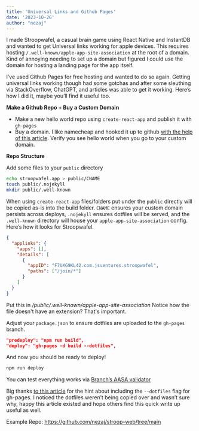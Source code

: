 ```yaml
---
title: 'Universal Links and Github Pages'
date: '2023-10-26'
author: "nezaj"
---
```


I made Stroopwafel, a casual brain game using React Native and InstantDB and wanted to get Universal links working for apple devices. This requires hosting `/.well-known/apple-app-site-association` at the root of a domain. Kind of annoying needing to set up a domain but figured I could use the domain for hosting a landing page for the app itself.


I’ve used Github Pages for free hosting and wanted to do so again. Getting universal links working though had some gotchas and after some sleuthing via StackOverflow, ChatGPT, and articles was able to get it working. Here’s how I did it, maybe you’ll find it useful too.

**Make a Github Repo + Buy a Custom Domain**

- Make a new hello world repo using `create-react-app` and publish it with `gh-pages`
- Buy a domain. I like namecheap and hooked it up to github [with the help of this article](https://www.namecheap.com/support/knowledgebase/article.aspx/9645/2208/how-do-i-link-my-domain-to-github-pages/). Verify you see hello world when you go to your custom domain.

**Repo Structure**

Add some files to your `public` directory

```bash
echo stroopwafel.app > public/CNAME
touch public/.nojekyll
mkdir public/.well-known
```

When using `create-react-app` files/folders put under the `public` directly will be copied as-is into the build folder. `CNAME` ensures your custom domain persists across deploys, `.nojekyll` ensures dotfiles will be served, and the  `.well-known` directory will house your `apple-app-site-association` config. Here’s how it looks for Stroopwafel.


```json
{
  "applinks": {
    "apps": [],
    "details": [
      {
        "appID": "F7UXG9KL42.com.jsventures.stroopwafel",
        "paths": ["/join/*"]
      }
    ]
  }
}
```

Put this in _/public/.well-known/apple-app-site-association_ Notice how the file doesn't have an extension? That's important.

Adjust your `package.json` to ensure dotfiles are uploaded to the `gh-pages` branch.


```json
"predeploy": "npm run build",
"deploy": "gh-pages -d build --dotfiles",
```

And now you should be ready to deploy!


```bash
npm run deploy
```

You can test everything works via [Branch’s  AASA validator](https://branch.io/resources/aasa-validator/)

Big thanks [to this article](https://realfiction.net/posts/serving-the-well-known-webfinger-from-github-pages/) for the hint about including the `--dotfiles` flag for gh-pages. I noticed the dotfiles weren’t being copied over and wasn’t sure why, happy this article existed and hope others find this quick write up useful as well.

Example Repo: https://github.com/nezaj/stroop-web/tree/main


